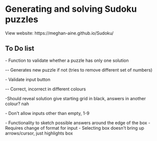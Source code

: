 <h1>Generating and solving Sudoku puzzles</h1>
View website: https://meghan-aine.github.io/Sudoku/

<h2>To Do list</h2>
<p>- Function to validate whether a puzzle has only one solution</p>
<p>     -- Generates new puzzle if not (tries to remove different set of numbers)</p>
<p>- Validate input button</p>
<p>    -- Correct, incorrect in different colours
</p>
<p>
-Should reveal solution give starting grid in black, answers in another colour? nah
</p>
<p>- Don't allow inputs other than empty, 1-9</p>
<p>- Functionality to sketch possible answers around the edge of the box
    - Requires change of format for input
    - Selecting box doesn't bring up arrows/cursor, just highlights box</p>

